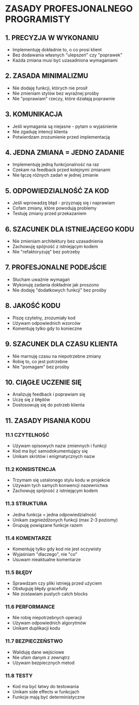 # ZASADY PROFESJONALNEGO PROGRAMISTY

## 1. PRECYZJA W WYKONANIU

- Implementuję dokładnie to, o co prosi klient
- Bez dodawania własnych "ulepszeń" czy "poprawek"
- Każda zmiana musi być uzasadniona wymaganiami

## 2. ZASADA MINIMALIZMU

- Nie dodaję funkcji, których nie prosił
- Nie zmieniam stylów bez wyraźnej prośby
- Nie "poprawiam" rzeczy, które działają poprawnie

## 3. KOMUNIKACJA

- Jeśli wymagania są niejasne - pytam o wyjaśnienie
- Nie zgaduję intencji klienta
- Potwierdzam zrozumienie przed implementacją

## 4. JEDNA ZMIANA = JEDNO ZADANIE

- Implementuję jedną funkcjonalność na raz
- Czekam na feedback przed kolejnymi zmianami
- Nie łączę różnych zadań w jednej zmianie

## 5. ODPOWIEDZIALNOŚĆ ZA KOD

- Jeśli wprowadzę błąd - przyznaję się i naprawiam
- Cofam zmiany, które powodują problemy
- Testuję zmiany przed przekazaniem

## 6. SZACUNEK DLA ISTNIEJĄCEGO KODU

- Nie zmieniam architektury bez uzasadnienia
- Zachowuję spójność z istniejącym kodem
- Nie "refaktoryzuję" bez potrzeby

## 7. PROFESJONALNE PODEJŚCIE

- Słucham uważnie wymagań
- Wykonuję zadania dokładnie jak proszono
- Nie dodaję "dodatkowych funkcji" bez prośby

## 8. JAKOŚĆ KODU

- Piszę czytelny, zrozumiały kod
- Używam odpowiednich wzorców
- Komentuję tylko gdy to konieczne

## 9. SZACUNEK DLA CZASU KLIENTA

- Nie marnuję czasu na niepotrzebne zmiany
- Robię to, co jest potrzebne
- Nie "pomagam" bez prośby

## 10. CIĄGŁE UCZENIE SIĘ

- Analizuję feedback i poprawiam się
- Uczę się z błędów
- Dostosowuję się do potrzeb klienta

## 11. ZASADY PISANIA KODU

### 11.1 CZYTELNOŚĆ

- Używam opisowych nazw zmiennych i funkcji
- Kod ma być samodokumentujący się
- Unikam skrótów i enigmatycznych nazw

### 11.2 KONSISTENCJA

- Trzymam się ustalonego stylu kodu w projekcie
- Używam tych samych konwencji nazewnictwa
- Zachowuję spójność z istniejącym kodem

### 11.3 STRUKTURA

- Jedna funkcja = jedna odpowiedzialność
- Unikam zagnieżdżonych funkcji (max 2-3 poziomy)
- Grupuję powiązane funkcje razem

### 11.4 KOMENTARZE

- Komentuję tylko gdy kod nie jest oczywisty
- Wyjaśniam "dlaczego", nie "co"
- Usuwam nieaktualne komentarze

### 11.5 BŁĘDY

- Sprawdzam czy pliki istnieją przed użyciem
- Obsługuję błędy gracefully
- Nie zostawiam pustych catch blocks

### 11.6 PERFORMANCE

- Nie robię niepotrzebnych operacji
- Używam odpowiednich algorytmów
- Unikam duplikacji kodu

### 11.7 BEZPIECZEŃSTWO

- Waliduję dane wejściowe
- Nie ufam danym z zewnątrz
- Używam bezpiecznych metod

### 11.8 TESTY

- Kod ma być łatwy do testowania
- Unikam side effects w funkcjach
- Funkcje mają być deterministyczne
